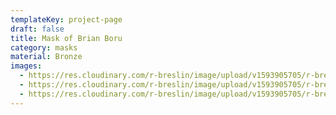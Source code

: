 ```yaml
---
templateKey: project-page
draft: false
title: Mask of Brian Boru
category: masks
material: Bronze
images:
  - https://res.cloudinary.com/r-breslin/image/upload/v1593905705/r-breslin-cloudinary/WORK/MASKS/mask-of-brian-boru/mask-of-brian-boru-1_tnrwcz.png
  - https://res.cloudinary.com/r-breslin/image/upload/v1593905705/r-breslin-cloudinary/WORK/MASKS/mask-of-brian-boru/mask-of-brian-boru-2_vvtqmu.jpg
  - https://res.cloudinary.com/r-breslin/image/upload/v1593905705/r-breslin-cloudinary/WORK/MASKS/mask-of-brian-boru/mask-of-brian-boru-3_imfoxb.jpg
---
```

